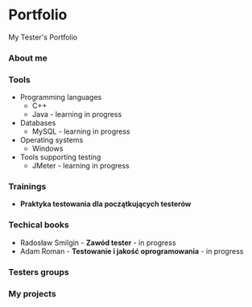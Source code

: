 # Portfolio
My Tester's Portfolio
<h3>About me</h3>
<h3>Tools</h3>  
<ul>
  <li>Programming languages
    <ul>
      <li>C++</li>
      <li>Java - learning in progress</li>
    </ul>
  </li>
  <li>Databases
    <ul>
      <li>MySQL - learning in progress</li>
    </ul>
  </li>
  <li>Operating systems
    <ul>
      <li>Windows</li>
    </ul>
  </li>
  <li>Tools supporting testing
    <ul>
      <li>JMeter - learning in progress</li>
    </ul>
  </li>
</ul>
  
<h3>Trainings</h3>
<ul>
  <li><b>Praktyka testowania dla początkujących testerów</b></li>
</ul>
  
<h3> Techical books</h3>
<ul>
  <li>Radosław Smilgin - <b>Zawód tester</b> - in progress</li>
  <li>Adam Roman - <b>Testowanie i jakość oprogramowania</b> - in progress</li>
</ul>

<h3>Testers groups</h3>
<h3>My projects</h3>
